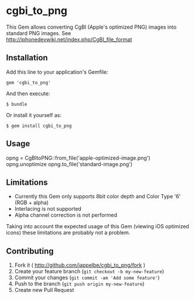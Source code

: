 # cgbi_to_png

This Gem allows converting CgBI (Apple's optimized PNG) images into standard PNG images. See http://iphonedevwiki.net/index.php/CgBI_file_format

## Installation

Add this line to your application's Gemfile:

    gem 'cgbi_to_png'

And then execute:

    $ bundle

Or install it yourself as:

    $ gem install cgbi_to_png

## Usage

opng = CgBItoPNG::from_file('apple-optimized-image.png')
opng.unoptimize
opng.to_file('standard-image.png')

## Limitations

- Currently this Gem only supports 8bit color depth and Color Type '6' (RGB + alpha)
- Interlacing is not supported
- Alpha channel correction is not performed

Taking into account the expected usage of this Gem (viewing iOS optimized icons) these limitations are probably not a problem.

## Contributing

1. Fork it ( http://github.com/jappelbe/cgbi_to_png/fork )
2. Create your feature branch (`git checkout -b my-new-feature`)
3. Commit your changes (`git commit -am 'Add some feature'`)
4. Push to the branch (`git push origin my-new-feature`)
5. Create new Pull Request
